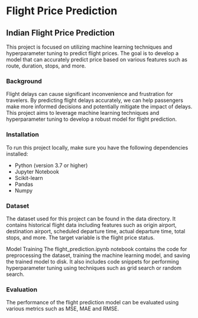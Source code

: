 # Flight Price Prediction
## Indian Flight Price Prediction

This project is focused on utilizing machine learning techniques and hyperparameter tuning to predict flight prices. The goal is to develop a model that can accurately predict price based on various features such as route, duration, stops, and more.


### Background
Flight delays can cause significant inconvenience and frustration for travelers. By predicting flight delays accurately, we can help passengers make more informed decisions and potentially mitigate the impact of delays. This project aims to leverage machine learning techniques and hyperparameter tuning to develop a robust model for flight prediction.

### Installation
To run this project locally, make sure you have the following dependencies installed:

* Python (version 3.7 or higher)
* Jupyter Notebook
* Scikit-learn
* Pandas
* Numpy

### Dataset
The dataset used for this project can be found in the data directory. It contains historical flight data including features such as origin airport, destination airport, scheduled departure time, actual departure time, total stops, and more. The target variable is the flight price status.

Model Training
The flight_prediction.ipynb notebook contains the code for preprocessing the dataset, training the machine learning model, and saving the trained model to disk. It also includes code snippets for performing hyperparameter tuning using techniques such as grid search or random search.

### Evaluation
The performance of the flight prediction model can be evaluated using various metrics such as MSE, MAE and RMSE.

